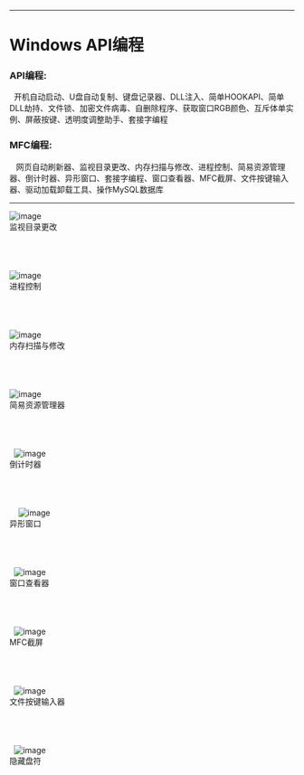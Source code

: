 
------

# Windows API编程

### API编程:
    开机自动启动、U盘自动复制、键盘记录器、DLL注入、简单HOOKAPI、简单DLL劫持、文件锁、加密文件病毒、自删除程序、获取窗口RGB颜色、互斥体单实例、屏蔽按键、透明度调整助手、套接字编程
    
### MFC编程:
    网页自动刷新器、监视目录更改、内存扫描与修改、进程控制、简易资源管理器、倒计时器、异形窗口、套接字编程、窗口查看器、MFC截屏、文件按键输入器、驱动加载卸载工具、操作MySQL数据库


------

    
![image](https://github.com/luguanxing/Windows-C-Projects/blob/master/15-%E7%9B%91%E8%A7%86%E7%9B%AE%E5%BD%95%E6%9B%B4%E6%94%B9/pictures/0.jpg?raw=true)<br>
监视目录更改<br><br><br><br><br>
![image](https://github.com/luguanxing/Windows-C-Projects/raw/master/18-%E8%BF%9B%E7%A8%8B%E6%8E%A7%E5%88%B6/pictures/3.jpg?raw=true)<br>
进程控制<br><br><br><br><br>
![image](https://github.com/luguanxing/Windows-C-Projects/raw/master/19-%E7%AE%80%E5%8D%95%E6%89%AB%E6%8F%8F%E4%B8%8E%E4%BF%AE%E6%94%B9%E5%86%85%E5%AD%98/pictures/0.jpg?raw=true)<br>
内存扫描与修改<br><br><br><br><br>
 ![image](https://github.com/luguanxing/Windows-C-Projects/raw/master/20-%E7%AE%80%E6%98%93%E8%B5%84%E6%BA%90%E7%AE%A1%E7%90%86%E5%99%A8/pictures/1.jpg?raw=true)<br>
简易资源管理器<br><br><br><br><br>   
 ![image](https://github.com/luguanxing/Windows-C-Projects/raw/master/21-%E5%80%92%E8%AE%A1%E6%97%B6%E5%99%A8/pictures/1.jpg?raw=true)<br>
倒计时器<br><br><br><br><br>     
 ![image](https://github.com/luguanxing/Windows-C-Projects/raw/master/22-%E5%BC%82%E5%BD%A2%E7%AA%97%E5%8F%A3/pictures/1.gif?raw=true)<br>
异形窗口<br><br><br><br><br>   
 ![image](https://github.com/luguanxing/Windows-C-Projects/raw/master/24-%E7%AA%97%E5%8F%A3%E6%9F%A5%E7%9C%8B%E5%99%A8/pictures/spy++1.gif?raw=true)<br>
窗口查看器<br><br><br><br><br>   
 ![image](https://github.com/luguanxing/Windows-C-Projects/raw/master/25-MFC%E6%88%AA%E5%B1%8F/pictures/screenshot.gif?raw=true)<br>
MFC截屏<br><br><br><br><br>   
 ![image](https://github.com/luguanxing/Win32-Programming/raw/master/26-%E6%96%87%E4%BB%B6%E6%8C%89%E9%94%AE%E8%BE%93%E5%85%A5%E5%99%A8/pictures/2.gif?raw=true)<br>
文件按键输入器<br><br><br><br><br> 
 ![image](https://github.com/luguanxing/Win32-Programming/raw/master/29-%E9%9A%90%E8%97%8F%E7%9B%98%E7%AC%A6/pictures/DiskHider.gif?raw=true)<br>
隐藏盘符<br><br><br><br><br> 
